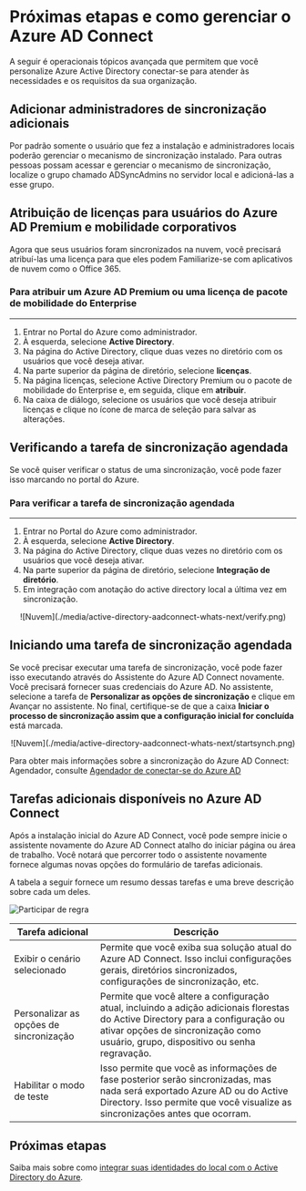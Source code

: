<properties
    pageTitle="Azure AD Connect: Próximas etapas e como gerenciar o Azure AD Connect | Microsoft Azure"
    description="Saiba como estender a configuração padrão e tarefas operacionais do Azure AD Connect."
    services="active-directory"
    documentationCenter=""
    authors="billmath"
    manager="femila"
    editor="curtand"/>

<tags
    ms.service="active-directory"
    ms.workload="identity"
    ms.tgt_pltfrm="na"
    ms.devlang="na"
    ms.topic="article"
    ms.date="08/08/2016"
    ms.author="billmath"/>

# <a name="next-steps-and-how-to-manage-azure-ad-connect"></a>Próximas etapas e como gerenciar o Azure AD Connect
A seguir é operacionais tópicos avançada que permitem que você personalize Azure Active Directory conectar-se para atender às necessidades e os requisitos da sua organização.  

## <a name="add-additional-sync-administrators"></a>Adicionar administradores de sincronização adicionais
Por padrão somente o usuário que fez a instalação e administradores locais poderão gerenciar o mecanismo de sincronização instalado. Para outras pessoas possam acessar e gerenciar o mecanismo de sincronização, localize o grupo chamado ADSyncAdmins no servidor local e adicioná-las a esse grupo.

## <a name="assigning-licenses-to-azure-ad-premium-and-enterprise-mobility-users"></a>Atribuição de licenças para usuários do Azure AD Premium e mobilidade corporativos

Agora que seus usuários foram sincronizados na nuvem, você precisará atribuí-las uma licença para que eles podem Familiarize-se com aplicativos de nuvem como o Office 365.

### <a name="to-assign-an-azure-ad-premium-or-enterprise-mobility-suite-license"></a>Para atribuir um Azure AD Premium ou uma licença de pacote de mobilidade do Enterprise
--------------------------------------------------------------------------------
1. Entrar no Portal do Azure como administrador.
2. À esquerda, selecione **Active Directory**.
3. Na página do Active Directory, clique duas vezes no diretório com os usuários que você deseja ativar.
4. Na parte superior da página de diretório, selecione **licenças**.
5. Na página licenças, selecione Active Directory Premium ou o pacote de mobilidade do Enterprise e, em seguida, clique em **atribuir**.
6. Na caixa de diálogo, selecione os usuários que você deseja atribuir licenças e clique no ícone de marca de seleção para salvar as alterações.


## <a name="verifying-the-scheduled-synchronization-task"></a>Verificando a tarefa de sincronização agendada
Se você quiser verificar o status de uma sincronização, você pode fazer isso marcando no portal do Azure.

### <a name="to-verify-the-scheduled-synchronization-task"></a>Para verificar a tarefa de sincronização agendada
--------------------------------------------------------------------------------
1. Entrar no Portal do Azure como administrador.
2. À esquerda, selecione **Active Directory**.
3. Na página do Active Directory, clique duas vezes no diretório com os usuários que você deseja ativar.
4. Na parte superior da página de diretório, selecione **Integração de diretório**.
5. Em integração com anotação do active directory local a última vez em sincronização.

<center>![Nuvem](./media/active-directory-aadconnect-whats-next/verify.png)</center>

## <a name="starting-a-scheduled-synchronization-task"></a>Iniciando uma tarefa de sincronização agendada
Se você precisar executar uma tarefa de sincronização, você pode fazer isso executando através do Assistente do Azure AD Connect novamente.  Você precisará fornecer suas credenciais do Azure AD.  No assistente, selecione a tarefa de **Personalizar as opções de sincronização** e clique em Avançar no assistente. No final, certifique-se de que a caixa **Iniciar o processo de sincronização assim que a configuração inicial for concluída** está marcada.

<center>![Nuvem](./media/active-directory-aadconnect-whats-next/startsynch.png)</center>

Para obter mais informações sobre a sincronização do Azure AD Connect: Agendador, consulte [Agendador de conectar-se do Azure AD](active-directory-aadconnectsync-feature-scheduler.md)


## <a name="additional-tasks-available-in-azure-ad-connect"></a>Tarefas adicionais disponíveis no Azure AD Connect
Após a instalação inicial do Azure AD Connect, você pode sempre inicie o assistente novamente do Azure AD Connect atalho do iniciar página ou área de trabalho.  Você notará que percorrer todo o assistente novamente fornece algumas novas opções do formulário de tarefas adicionais.  

A tabela a seguir fornece um resumo dessas tarefas e uma breve descrição sobre cada um deles.

![Participar de regra](./media/active-directory-aadconnect-whats-next/addtasks.png)


Tarefa adicional | Descrição
------------- | ------------- |
Exibir o cenário selecionado  |Permite que você exiba sua solução atual do Azure AD Connect.  Isso inclui configurações gerais, diretórios sincronizados, configurações de sincronização, etc.
Personalizar as opções de sincronização | Permite que você altere a configuração atual, incluindo a adição adicionais florestas do Active Directory para a configuração ou ativar opções de sincronização como usuário, grupo, dispositivo ou senha regravação.
Habilitar o modo de teste |  Isso permite que você as informações de fase posterior serão sincronizadas, mas nada será exportado Azure AD ou do Active Directory.  Isso permite que você visualize as sincronizações antes que ocorram.

## <a name="next-steps"></a>Próximas etapas
Saiba mais sobre como [integrar suas identidades do local com o Active Directory do Azure](active-directory-aadconnect.md).
